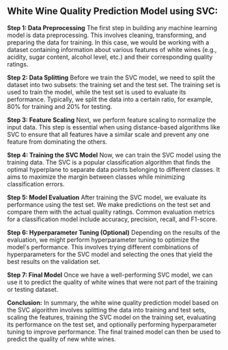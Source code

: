 ## **White Wine Quality Prediction Model using SVC:**


**Step 1: Data Preprocessing**
The first step in building any machine learning model is data preprocessing. This involves cleaning, transforming, and preparing the data for training. In this case, we would be working with a dataset containing information about various features of white wines (e.g., acidity, sugar content, alcohol level, etc.) and their corresponding quality ratings.

**Step 2: Data Splitting**
Before we train the SVC model, we need to split the dataset into two subsets: the training set and the test set. The training set is used to train the model, while the test set is used to evaluate its performance. Typically, we split the data into a certain ratio, for example, 80% for training and 20% for testing.

**Step 3: Feature Scaling**
Next, we perform feature scaling to normalize the input data. This step is essential when using distance-based algorithms like SVC to ensure that all features have a similar scale and prevent any one feature from dominating the others.

**Step 4: Training the SVC Model**
Now, we can train the SVC model using the training data. The SVC is a popular classification algorithm that finds the optimal hyperplane to separate data points belonging to different classes. It aims to maximize the margin between classes while minimizing classification errors.

**Step 5: Model Evaluation**
After training the SVC model, we evaluate its performance using the test set. We make predictions on the test set and compare them with the actual quality ratings. Common evaluation metrics for a classification model include accuracy, precision, recall, and F1-score.

**Step 6: Hyperparameter Tuning (Optional)**
Depending on the results of the evaluation, we might perform hyperparameter tuning to optimize the model's performance. This involves trying different combinations of hyperparameters for the SVC model and selecting the ones that yield the best results on the validation set.

**Step 7: Final Model**
Once we have a well-performing SVC model, we can use it to predict the quality of white wines that were not part of the training or testing dataset.

**Conclusion:**
In summary, the white wine quality prediction model based on the SVC algorithm involves splitting the data into training and test sets, scaling the features, training the SVC model on the training set, evaluating its performance on the test set, and optionally performing hyperparameter tuning to improve performance. The final trained model can then be used to predict the quality of new white wines.



